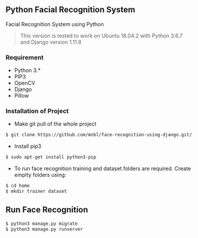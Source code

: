 ## Python Facial Recognition System
Facial Recognition System using Python

> This version is tested to work on Ubuntu 18.04.2 with Python 3.6.7 and Django version 1.11.8


### Requirement
- Python 3.*
- PIP3
- OpenCV
- Django
- Pillow

### Installation of Project

- Make git pull of the whole project
```sh
$ git clone https://github.com/mnbl/face-recognition-using-django.git/
```
- Install pip3
```sh
$ sudo apt-get install python3-pip
```
- To run face recognition training and dataset folders are required. Create emplty folders using: 
```sh
$ cd home
$ mkdir trainer dataset
```

## Run Face Recognition
```sh
$ python3 manage.py migrate
$ python3 manage.py runserver
```
